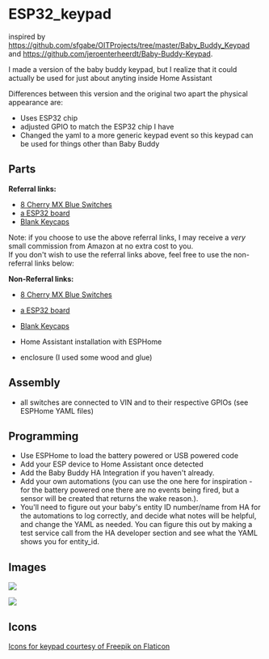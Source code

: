 # ESP32_keypad

inspired by https://github.com/sfgabe/OITProjects/tree/master/Baby_Buddy_Keypad and https://github.com/jeroenterheerdt/Baby-Buddy-Keypad. 

I made a version of the baby buddy keypad, but I realize that it could actually be used for just about anyting inside Home Assistant

Differences between this version and the original two apart the physical appearance are:
- Uses ESP32 chip
- adjusted GPIO to match the ESP32 chip I have
- Changed the yaml to a more generic keypad event so this keypad can be used for things other than Baby Buddy

## Parts
__Referral links:__
- [8 Cherry MX Blue Switches ](https://amzn.to/3YT6VgA)
- [a ESP32 board](https://amzn.to/41l7mCi)
- [Blank Keycaps](https://amzn.to/3SmIaqX)

Note: if you choose to use the above referral links, I may receive a _very_ small commission from Amazon at no extra cost to you.<br>
If you don't wish to use the referral links above, feel free to use the non-referral links below:

__Non-Referral links:__
- [8 Cherry MX Blue Switches ](https://www.amazon.com/dp/B07KMXJ4KG)
- [a ESP32 board](https://www.amazon.com/dp/B08DR31G4G)
- [Blank Keycaps](https://www.amazon.com/dp/B01M023NFK)



- Home Assistant installation with ESPHome
- enclosure (I used some wood and glue)


## Assembly
- all switches are connected to VIN and to their respective GPIOs (see ESPHome YAML files)

## Programming
- Use ESPHome to load the battery powered or USB powered code
- Add your ESP device to Home Assistant once detected
- Add the Baby Buddy HA Integration if you haven't already.
- Add your own automations (you can use the one here for inspiration - for the battery powered one there are no events being fired, but a sensor will be created that returns the wake reason.).
- You'll need to figure out your baby's entity ID number/name from HA for the automations to log correctly, and decide what notes will be helpful, and change the YAML as needed. You can figure this out by making a test service call from the HA developer section and see what the YAML shows you for entity_id.

## Images
![](top.jpg)

![](inside.jpg)

## Icons
<a href="https://www.flaticon.com/authors/freepik" title="icons">Icons for keypad courtesy of Freepik on Flaticon</a>
